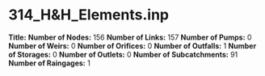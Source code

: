 # 314_H&H_Elements.inp
**Title:** 
**Number of Nodes:** 156
**Number of Links:** 157
**Number of Pumps:** 0
**Number of Weirs:** 0
**Number of Orifices:** 0
**Number of Outfalls:** 1
**Number of Storages:** 0
**Number of Outlets:** 0
**Number of Subcatchments:** 91
**Number of Raingages:** 1
